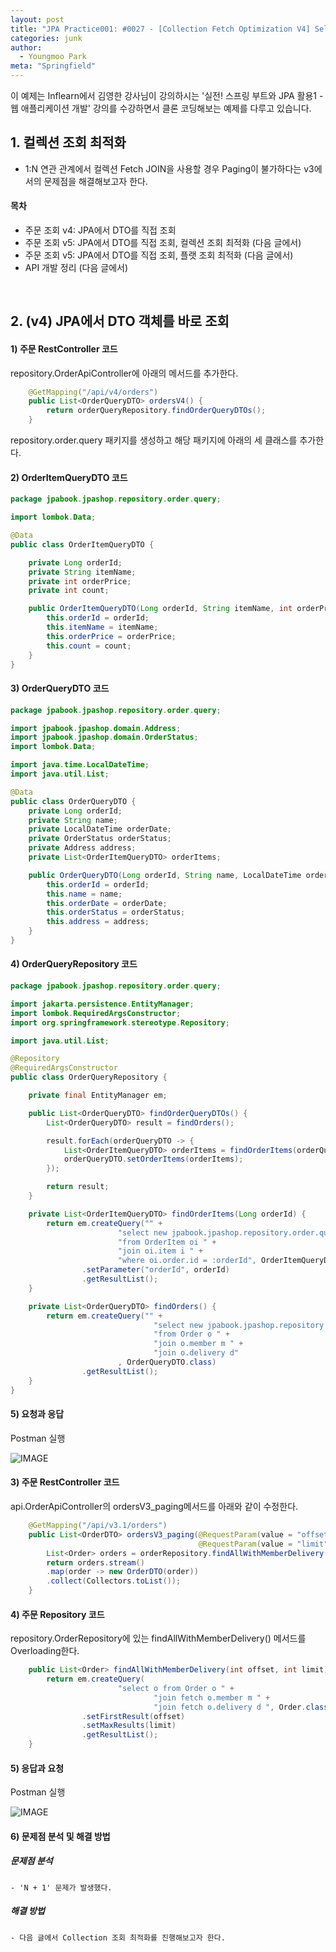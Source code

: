 ```yaml
---
layout: post
title: "JPA Practice001: #0027 - [Collection Fetch Optimization V4] Selecting DTOs Directly by JPA"
categories: junk
author:
  - Youngmoo Park
meta: "Springfield"
---
```


이 예제는 Inflearn에서 김영한 강사님이 강의하시는 '실전! 스프링 부트와 JPA 활용1 - 웹 애플리케이션 개발' 강의를 수강하면서 클론 코딩해보는 예제를 다루고 있습니다.

## 1. 컬렉션 조회 최적화

- 1:N 연관 관계에서 컬렉션 Fetch JOIN을 사용할 경우 Paging이 불가하다는 v3에서의 문제점을 해결해보고자 한다. 

#### **목차**

- 주문 조회 v4: JPA에서 DTO를 직접 조회 
- 주문 조회 v5: JPA에서 DTO를 직접 조회, 컬렉션 조회 최적화 (다음 글에서)
- 주문 조회 v5: JPA에서 DTO를 직접 조회, 플랫 조회 최적화 (다음 글에서)
- API 개발 정리 (다음 글에서)
<br/>

## 2. (v4) JPA에서 DTO 객체를 바로 조회

#### **1) 주문 RestController 코드**

repository.OrderApiController에 아래의 메서드를 추가한다.

```java
    @GetMapping("/api/v4/orders")
    public List<OrderQueryDTO> ordersV4() {
        return orderQueryRepository.findOrderQueryDTOs();
    }
```

repository.order.query 패키지를 생성하고 해당 패키지에 아래의 세 클래스를 추가한다.

#### **2) OrderItemQueryDTO 코드**

```java
package jpabook.jpashop.repository.order.query;

import lombok.Data;

@Data
public class OrderItemQueryDTO {

    private Long orderId;
    private String itemName;
    private int orderPrice;
    private int count;

    public OrderItemQueryDTO(Long orderId, String itemName, int orderPrice, int count) {
        this.orderId = orderId;
        this.itemName = itemName;
        this.orderPrice = orderPrice;
        this.count = count;
    }
}
```

#### **3) OrderQueryDTO 코드**

```java
package jpabook.jpashop.repository.order.query;

import jpabook.jpashop.domain.Address;
import jpabook.jpashop.domain.OrderStatus;
import lombok.Data;

import java.time.LocalDateTime;
import java.util.List;

@Data
public class OrderQueryDTO {
    private Long orderId;
    private String name;
    private LocalDateTime orderDate;
    private OrderStatus orderStatus;
    private Address address;
    private List<OrderItemQueryDTO> orderItems;

    public OrderQueryDTO(Long orderId, String name, LocalDateTime orderDate, OrderStatus orderStatus, Address address) {
        this.orderId = orderId;
        this.name = name;
        this.orderDate = orderDate;
        this.orderStatus = orderStatus;
        this.address = address;
    }
}
```

#### **4) OrderQueryRepository 코드**

```java
package jpabook.jpashop.repository.order.query;

import jakarta.persistence.EntityManager;
import lombok.RequiredArgsConstructor;
import org.springframework.stereotype.Repository;

import java.util.List;

@Repository
@RequiredArgsConstructor
public class OrderQueryRepository {

    private final EntityManager em;

    public List<OrderQueryDTO> findOrderQueryDTOs() {
        List<OrderQueryDTO> result = findOrders();

        result.forEach(orderQueryDTO -> {
            List<OrderItemQueryDTO> orderItems = findOrderItems(orderQueryDTO.getOrderId());
            orderQueryDTO.setOrderItems(orderItems);
        });

        return result;
    }

    private List<OrderItemQueryDTO> findOrderItems(Long orderId) {
        return em.createQuery("" +
                        "select new jpabook.jpashop.repository.order.query.OrderItemQueryDTO(oi.order.id, i.name, oi.orderPrice, oi.count) " +
                        "from OrderItem oi " +
                        "join oi.item i " +
                        "where oi.order.id = :orderId", OrderItemQueryDTO.class)
                .setParameter("orderId", orderId)
                .getResultList();
    }

    private List<OrderQueryDTO> findOrders() {
        return em.createQuery("" +
                                "select new jpabook.jpashop.repository.order.query.OrderQueryDTO(o.id, m.name, o.orderDate, o.orderStatus, d.address) " +
                                "from Order o " +
                                "join o.member m " +
                                "join o.delivery d"
                        , OrderQueryDTO.class)
                .getResultList();
    }
}
```

#### **5) 요청과 응답**

Postman 실행

![IMAGE](/assets/images/spring-boot-jpa-practice001/0026/postman-v3_1-overloading.png)

#### **3) 주문 RestController 코드**

api.OrderApiController의 ordersV3_paging메서드를 아래와 같이 수정한다.

```java
    @GetMapping("/api/v3.1/orders")
    public List<OrderDTO> ordersV3_paging(@RequestParam(value = "offset", defaultValue = "0") int offset,
                                          @RequestParam(value = "limit", defaultValue = "100") int limit) {
        List<Order> orders = orderRepository.findAllWithMemberDelivery(offset, limit);
        return orders.stream()
        .map(order -> new OrderDTO(order))
        .collect(Collectors.toList());
    }
```

#### **4) 주문 Repository 코드**

repository.OrderRepository에 있는 findAllWithMemberDelivery() 메서드를 Overloading한다.

```java
    public List<Order> findAllWithMemberDelivery(int offset, int limit) {
        return em.createQuery(
                        "select o from Order o " +
                                "join fetch o.member m " +
                                "join fetch o.delivery d ", Order.class)
                .setFirstResult(offset)
                .setMaxResults(limit)
                .getResultList();
    }
```

#### **5) 응답과 요청**

Postman 실행

![IMAGE](/assets/images/spring-boot-jpa-practice001/0027/postman-v4.png)

#### **6) 문제점 분석 및 해결 방법**

##### **문제점 분석**
```plaintext
- 'N + 1' 문제가 발생했다.
```
##### **해결 방법**
```plaintext
- 다음 글에서 Collection 조회 최적화를 진행해보고자 한다.
```
<br/>